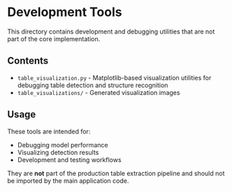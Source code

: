 # Development Tools

This directory contains development and debugging utilities that are not part of the core implementation.

## Contents

- `table_visualization.py` - Matplotlib-based visualization utilities for debugging table detection and structure recognition
- `table_visualizations/` - Generated visualization images

## Usage

These tools are intended for:
- Debugging model performance
- Visualizing detection results
- Development and testing workflows

They are **not** part of the production table extraction pipeline and should not be imported by the main application code.
